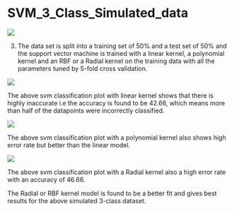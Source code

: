 # SVM_3_Class_Simulated_data
 

![](Aspose.Words.10897a61-cebf-49ed-aa94-8c37c135bb74.004.jpeg)

3) The data set is split into a training set of 50% and a test set of 50% and the support vector machine is trained with a linear kernel, a polynomial kernel and an RBF or a Radial kernel on the training data with all the parameters tuned by 5-fold cross validation.  

![](Aspose.Words.10897a61-cebf-49ed-aa94-8c37c135bb74.005.jpeg)

The above svm classification plot with linear kernel shows that there is highly inaccurate i.e the accuracy is found to be 42.66, which means more than half of the datapoints were incorrectly classified.  

![](Aspose.Words.10897a61-cebf-49ed-aa94-8c37c135bb74.006.jpeg)

The above svm classification plot with a polynomial kernel also shows high error rate but better than the linear model.  

![](Aspose.Words.10897a61-cebf-49ed-aa94-8c37c135bb74.007.jpeg)

The above svm classification plot with a Radial kernel also a high error rate with an accuracy of 46.66.  

The Radial or RBF kernel model is found to be a better fit and gives best results for the above simulated 3-class dataset. 
